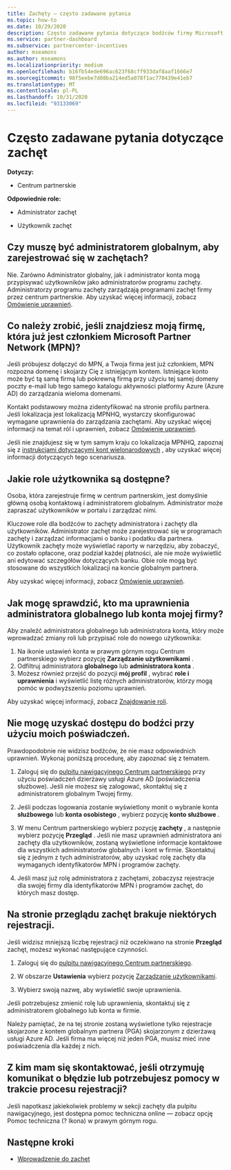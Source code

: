 ```yaml
---
title: Zachęty — często zadawane pytania
ms.topic: how-to
ms.date: 10/29/2020
description: Często zadawane pytania dotyczące bodźców firmy Microsoft. Ten artykuł zawiera pytania dotyczące ról użytkownika, sposobu rejestrowania lub wykonywania czynności związanych z komunikatami o błędach.
ms.service: partner-dashboard
ms.subservice: partnercenter-incentives
author: mseamons
ms.author: mseamons
ms.localizationpriority: medium
ms.openlocfilehash: b16fb54ede696ac623f68cff933daf8aaf1666e7
ms.sourcegitcommit: 98f5eebe7d08ba214ed5a078f1ac770439e41eb7
ms.translationtype: MT
ms.contentlocale: pl-PL
ms.lasthandoff: 10/31/2020
ms.locfileid: "93133069"
---
```

# <a name="frequently-asked-questions-on-incentives"></a>Często zadawane pytania dotyczące zachęt

**Dotyczy:**

- Centrum partnerskie

**Odpowiednie role:**

- Administrator zachęt

- Użytkownik zachęt

## <a name="do-i-need-to-be-the-global-admin-to-enroll-in-incentives"></a>Czy muszę być administratorem globalnym, aby zarejestrować się w zachętach?

Nie. Zarówno Administrator globalny, jak i administrator konta mogą przypisywać użytkowników jako administratorów programu zachęty. Administratorzy programu zachęty zarządzają programami zachęt firmy przez centrum partnerskie. Aby uzyskać więcej informacji, zobacz [Omówienie uprawnień](permissions-overview.md).

## <a name="what-do-i-need-to-do-if-i-find-my-company-is-already-a-member-of-the-microsoft-partner-network-mpn"></a>Co należy zrobić, jeśli znajdziesz moją firmę, która już jest członkiem Microsoft Partner Network (MPN)?

Jeśli próbujesz dołączyć do MPN, a Twoja firma jest już członkiem, MPN rozpozna domenę i skojarzy Cię z istniejącym kontem. Istniejące konto może być tą samą firmą lub pokrewną firmą przy użyciu tej samej domeny poczty e-mail lub tego samego katalogu aktywności platformy Azure (Azure AD) do zarządzania wieloma domenami.

Kontakt podstawowy można zidentyfikować na stronie profilu partnera. Jeśli lokalizacja jest lokalizacją MPNHQ, wystarczy skonfigurować wymagane uprawnienia do zarządzania zachętami. Aby uzyskać więcej informacji na temat ról i uprawnień, zobacz [Omówienie uprawnień](permissions-overview.md).

Jeśli nie znajdujesz się w tym samym kraju co lokalizacja MPNHQ, zapoznaj się z [instrukcjami dotyczącymi kont wielonarodowych](https://support.microsoft.com/help/4515619/special-considerations-for-multi-national-partners-joining-the-microso) , aby uzyskać więcej informacji dotyczących tego scenariusza.

## <a name="what-user-roles-are-available"></a>Jakie role użytkownika są dostępne?

Osoba, która zarejestruje firmę w centrum partnerskim, jest domyślnie główną osobą kontaktową i administratorem globalnym. Administrator może zapraszać użytkowników w portalu i zarządzać nimi.

Kluczowe role dla bodźców to zachęty administratora i zachęty dla użytkowników. Administrator zachęt może zarejestrować się w programach zachęty i zarządzać informacjami o banku i podatku dla partnera. Użytkownik zachęty może wyświetlać raporty w narzędziu, aby zobaczyć, co zostało opłacone, oraz podział każdej płatności, ale nie może wyświetlić ani edytować szczegółów dotyczących banku. Obie role mogą być stosowane do wszystkich lokalizacji na koncie globalnym partnera.

Aby uzyskać więcej informacji, zobacz [Omówienie uprawnień](permissions-overview.md).

## <a name="how-can-i-find-out-who-has-global-or-account-admin-rights-for-my-company"></a>Jak mogę sprawdzić, kto ma uprawnienia administratora globalnego lub konta mojej firmy?

Aby znaleźć administratora globalnego lub administratora konta, który może wprowadzać zmiany roli lub przypisać role do nowego użytkownika:

1. Na ikonie ustawień konta w prawym górnym rogu Centrum partnerskiego wybierz pozycję **Zarządzanie użytkownikami** .
2. Odfiltruj administratora **globalnego** lub **administratora konta** .
3. Możesz również przejść do pozycji **mój profil** , wybrać **role i uprawnienia** i wyświetlić listę różnych administratorów, którzy mogą pomóc w podwyższeniu poziomu uprawnień.
 
Aby uzyskać więcej informacji, zobacz [Znajdowanie roli](find-your-role.md).  

## <a name="i-cant-access-incentives-using-my-credentials"></a>Nie mogę uzyskać dostępu do bodźci przy użyciu moich poświadczeń.

Prawdopodobnie nie widzisz bodźców, że nie masz odpowiednich uprawnień. Wykonaj poniższą procedurę, aby zapoznać się z tematem.

1. Zaloguj się do [pulpitu nawigacyjnego Centrum partnerskiego](https://partner.microsoft.com/dashboard/) przy użyciu poświadczeń dzierżawy usługi Azure AD (poświadczenia służbowe). Jeśli nie możesz się zalogować, skontaktuj się z administratorem globalnym Twojej firmy.

2. Jeśli podczas logowania zostanie wyświetlony monit o wybranie konta **służbowego** lub **konta osobistego** , wybierz pozycję **konto służbowe** .

3. W menu Centrum partnerskiego wybierz pozycję **zachęty** , a następnie wybierz pozycję **Przegląd** . Jeśli nie masz uprawnień administratora ani zachęty dla użytkowników, zostaną wyświetlone informacje kontaktowe dla wszystkich administratorów globalnych i kont w firmie. Skontaktuj się z jednym z tych administratorów, aby uzyskać rolę zachęty dla wymaganych identyfikatorów MPN i programów zachęty.

4. Jeśli masz już rolę administratora z zachętami, zobaczysz rejestracje dla swojej firmy dla identyfikatorów MPN i programów zachęt, do których masz dostęp.

## <a name="some-enrollments-are-missing-from-the-incentives-overview-page"></a>Na stronie przeglądu zachęt brakuje niektórych rejestracji.

Jeśli widzisz mniejszą liczbę rejestracji niż oczekiwano na stronie **Przegląd** zachęt, możesz wykonać następujące czynności.

1. Zaloguj się do [pulpitu nawigacyjnego Centrum partnerskiego](https://partner.microsoft.com/dashboard/).

2. W obszarze **Ustawienia** wybierz pozycję [Zarządzanie użytkownikami](https://partner.microsoft.com/pcv/users).

3. Wybierz swoją nazwę, aby wyświetlić swoje uprawnienia.

Jeśli potrzebujesz zmienić rolę lub uprawnienia, skontaktuj się z administratorem globalnego lub konta w firmie.

Należy pamiętać, że na tej stronie zostaną wyświetlone tylko rejestracje skojarzone z kontem globalnym partnera (PGA) skojarzonym z dzierżawą usługi Azure AD. Jeśli firma ma więcej niż jeden PGA, musisz mieć inne poświadczenia dla każdej z nich.

## <a name="who-should-i-contact-if-i-get-an-error-message-or-need-help-during-the-enrollment-process"></a>Z kim mam się skontaktować, jeśli otrzymuję komunikat o błędzie lub potrzebujesz pomocy w trakcie procesu rejestracji?

Jeśli napotkasz jakiekolwiek problemy w sekcji zachęty dla pulpitu nawigacyjnego, jest dostępna pomoc techniczna online — zobacz opcję Pomoc techniczna (? Ikona) w prawym górnym rogu.

## <a name="next-steps"></a>Następne kroki

- [Wprowadzenie do zachęt](incentives-get-started-intro.md)

